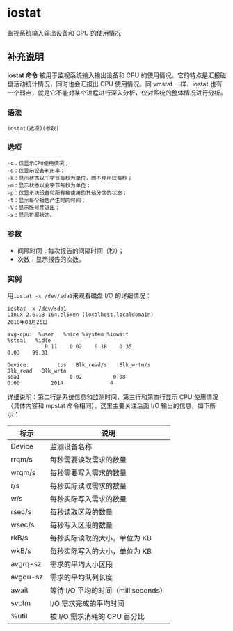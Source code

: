# iostat

监视系统输入输出设备和 CPU 的使用情况

## 补充说明

**iostat 命令** 被用于监视系统输入输出设备和 CPU 的使用情况。它的特点是汇报磁盘活动统计情况，同时也会汇报出 CPU 使用情况。同 vmstat 一样，iostat 也有一个弱点，就是它不能对某个进程进行深入分析，仅对系统的整体情况进行分析。

### 语法

```shell
iostat(选项)(参数)
```

### 选项

```shell
-c：仅显示CPU使用情况；
-d：仅显示设备利用率；
-k：显示状态以千字节每秒为单位，而不使用块每秒；
-m：显示状态以兆字节每秒为单位；
-p：仅显示块设备和所有被使用的其他分区的状态；
-t：显示每个报告产生时的时间；
-V：显示版号并退出；
-x：显示扩展状态。
```

### 参数

- 间隔时间：每次报告的间隔时间（秒）；
- 次数：显示报告的次数。

### 实例

用`iostat -x /dev/sda1`来观看磁盘 I/O 的详细情况：

```shell
iostat -x /dev/sda1
Linux 2.6.18-164.el5xen (localhost.localdomain)
2010年03月26日

avg-cpu:  %user   %nice %system %iowait
%steal   %idle
            0.11    0.02    0.18    0.35
0.03    99.31

Device:         tps   Blk_read/s    Blk_wrtn/s
Blk_read   Blk_wrtn
sda1                0.02          0.08
0.00          2014               4
```

详细说明：第二行是系统信息和监测时间，第三行和第四行显示 CPU 使用情况（具体内容和 mpstat 命令相同）。这里主要关注后面 I/O 输出的信息，如下所示：

| 标示     | 说明                                |
| -------- | ----------------------------------- |
| Device   | 监测设备名称                        |
| rrqm/s   | 每秒需要读取需求的数量              |
| wrqm/s   | 每秒需要写入需求的数量              |
| r/s      | 每秒实际读取需求的数量              |
| w/s      | 每秒实际写入需求的数量              |
| rsec/s   | 每秒读取区段的数量                  |
| wsec/s   | 每秒写入区段的数量                  |
| rkB/s    | 每秒实际读取的大小，单位为 KB       |
| wkB/s    | 每秒实际写入的大小，单位为 KB       |
| avgrq-sz | 需求的平均大小区段                  |
| avgqu-sz | 需求的平均队列长度                  |
| await    | 等待 I/O 平均的时间（milliseconds） |
| svctm    | I/O 需求完成的平均时间              |
| %util    | 被 I/O 需求消耗的 CPU 百分比        |
